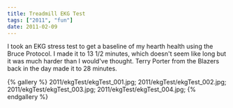 ```yaml
---
title: Treadmill EKG Test
tags: ["2011", "fun"]
date: 2011-02-09
---
```

I took an EKG stress test to get a baseline of my hearth health using the Bruce Protocol.  I made it to 13 1/2 minutes, which doesn't seem like long but it was much harder than I would've thought.  Terry Porter from the Blazers back in the day made it to 28 minutes.

{% gallery %} 
2011/ekgTest/ekgTest_001.jpg;
2011/ekgTest/ekgTest_002.jpg;
2011/ekgTest/ekgTest_003.jpg;
2011/ekgTest/ekgTest_004.jpg;
{% endgallery %}
